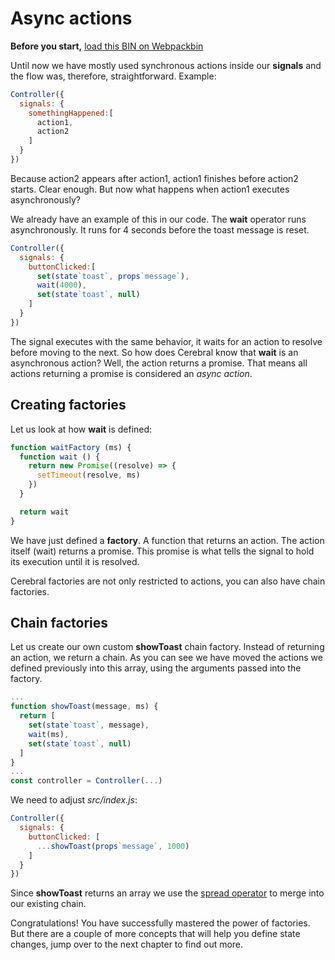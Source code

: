 # Async actions

**Before you start,** [load this BIN on Webpackbin](https://webpackbin-prod.firebaseapp.com/#/bins/-KdBPZwKFDQKkAcUqRte)

Until now we have mostly used synchronous actions inside our **signals** and the flow was, therefore, straightforward. Example:

```js
Controller({
  signals: {
    somethingHappened:[
      action1,
      action2
    ]
  }
})
```
Because action2 appears after action1, action1 finishes before action2 starts. Clear enough. But now what happens when action1 executes asynchronously?

We already have an example of this in our code. The **wait** operator runs asynchronously. It runs for 4 seconds before the toast message is reset.

```js
Controller({
  signals: {
    buttonClicked:[
      set(state`toast`, props`message`),
      wait(4000),
      set(state`toast`, null)
    ]
  }
})
```

The signal executes with the same behavior, it waits for an action to resolve before moving to the next. So how does Cerebral know that **wait** is an asynchronous action? Well, the action returns a promise. That means all actions returning a promise is considered an *async action*.

## Creating factories
Let us look at how **wait** is defined:

```js
function waitFactory (ms) {
  function wait () {
    return new Promise((resolve) => {
      setTimeout(resolve, ms)
    })
  }

  return wait
}
```

We have just defined a **factory**. A function that returns an action. The action itself (wait) returns a promise. This promise is what tells the signal to hold its execution until it is resolved.

Cerebral factories are not only restricted to actions, you can also have chain factories.

## Chain factories
Let us create our own custom **showToast** chain factory. Instead of returning an action, we return a chain. As you can see we have moved the actions we defined previously into this array, using the arguments passed into the factory.

```js
...
function showToast(message, ms) {
  return [
    set(state`toast`, message),
    wait(ms),
    set(state`toast`, null)
  ]
}
...
const controller = Controller(...)
```

We need to adjust *src/index.js*:
```js
Controller({
  signals: {
    buttonClicked: [
      ...showToast(props`message`, 1000)
    ]
  }
})
```

Since **showToast** returns an array we use the [spread operator](https://developer.mozilla.org/en-US/docs/Web/JavaScript/Reference/Operators/Spread_operator) to merge into our existing chain.

Congratulations! You have successfully mastered the power of factories. But there are a couple of more concepts that will help you define state changes, jump over to the next chapter to find out more.
